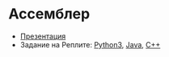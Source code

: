 # Ассемблер

- [Презентация](http://www.nand2tetris.org/lectures/PDF/lecture%2006%20assembler.pdf)
- Задание на Реплите: [Python3](https://repl.it/classroom/invite/EBphp3K), [Java](https://repl.it/classroom/invite/ECYSEel), [C++](https://repl.it/classroom/invite/ECp73mB)
